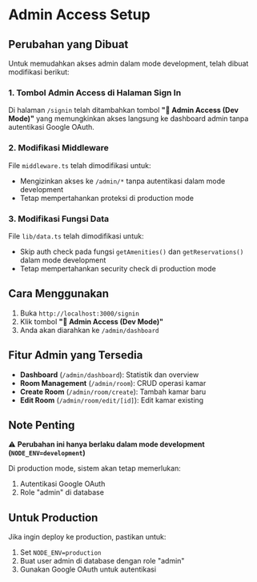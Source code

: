 # Admin Access Setup

## Perubahan yang Dibuat

Untuk memudahkan akses admin dalam mode development, telah dibuat modifikasi berikut:

### 1. Tombol Admin Access di Halaman Sign In

Di halaman `/signin` telah ditambahkan tombol **"🔧 Admin Access (Dev Mode)"** yang memungkinkan akses langsung ke dashboard admin tanpa autentikasi Google OAuth.

### 2. Modifikasi Middleware

File `middleware.ts` telah dimodifikasi untuk:
- Mengizinkan akses ke `/admin/*` tanpa autentikasi dalam mode development
- Tetap mempertahankan proteksi di production mode

### 3. Modifikasi Fungsi Data

File `lib/data.ts` telah dimodifikasi untuk:
- Skip auth check pada fungsi `getAmenities()` dan `getReservations()` dalam mode development
- Tetap mempertahankan security check di production mode

## Cara Menggunakan

1. Buka `http://localhost:3000/signin`
2. Klik tombol **"🔧 Admin Access (Dev Mode)"**
3. Anda akan diarahkan ke `/admin/dashboard`

## Fitur Admin yang Tersedia

- **Dashboard** (`/admin/dashboard`): Statistik dan overview
- **Room Management** (`/admin/room`): CRUD operasi kamar
- **Create Room** (`/admin/room/create`): Tambah kamar baru
- **Edit Room** (`/admin/room/edit/[id]`): Edit kamar existing

## Note Penting

⚠️ **Perubahan ini hanya berlaku dalam mode development (`NODE_ENV=development`)**

Di production mode, sistem akan tetap memerlukan:
1. Autentikasi Google OAuth
2. Role "admin" di database

## Untuk Production

Jika ingin deploy ke production, pastikan untuk:
1. Set `NODE_ENV=production`
2. Buat user admin di database dengan role "admin"
3. Gunakan Google OAuth untuk autentikasi
